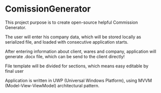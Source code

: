 # ComissionGenerator
This project purpose is to create open-source helpful Commission Generator.

The user will enter his company data, which will be stored locally as serialized file, and loaded with consecutive application starts.

After entering information about client, wares and company, application will generate .docx file, which can be send to the client directly!

File template will be divided for sections, which means easy editable by final user

Application is written in UWP (Universal Windows Platform), using MVVM (Model-View-ViewModel) architectural pattern.

